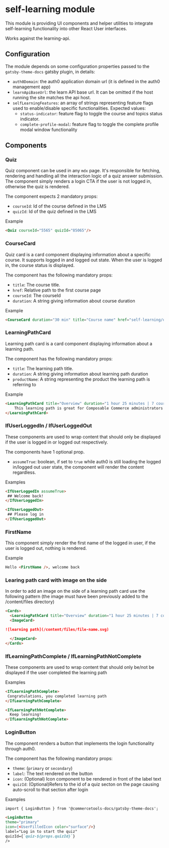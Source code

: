 # self-learning module

This module is providing UI components and helper utilities to integrate self-learning functionality
into other React User interfaces.

Works against the learning-api.

## Configuration

The module depends on some configuration properties passed to the `gatsby-theme-docs` gatsby plugin, in details:

- `auth0Domain`: the auth0 application domain url (it is defined in the auth0 management app)
- `learnApiBaseUrl`: the learn API base url. It can be omitted if the host running the site matches the api host.
- `selfLearningFeatures`: an array of strings representing feature flags used to enable/disable specific functionalities. Expected values:
  - `status-indicator`: feature flag to toggle the course and topics status indicator.
  - `complete-profile-modal`: feature flag to toggle the complete profile modal window functionality

## Components

### Quiz

Quiz component can be used in any `mdx` page. It's responsible for fetching, rendering and handling all the interaction logic of a quiz answer submission.
The component simply renders a login CTA if the user is not logged in, otherwise the quiz is rendered.

The component expects 2 mandatory props:

- `courseId`: Id of the course defined in the LMS
- `quizId`: Id of the quiz defined in the LMS

Example

```md title="you write:" secondaryTheme
<Quiz courseId="5565" quizId="85065"/>
```

### CourseCard

Quiz card is a card component displaying information about a specific course. It supports logged in and logged out state. When the user is logged in, the course status is displayed.

The component has the following mandatory props:

- `title`: The course title.
- `href`: Relative path to the first course page
- `courseId`: The courseId
- `duration`: A string giving information about course duration

Example

```md title="you write:" secondaryTheme
<CourseCard duration="30 min" title="Course name" href="self-learning/overview" courseId="66">Course description. Introduction to extensibility possibilities available in Composable Commerce.</CourseCard>
```

### LearningPathCard

Learning path card is a card component displaying information about a learning path.

The component has the following mandatory props:

- `title`: The learning path title.
- `duration`: A string giving information about learning path duration
- `productName`: A string representing the product the learning path is referring to

Example

```md title="you write:" secondaryTheme
<LearningPathCard title="Overview" duration="1 hour 25 minutes | 7 courses" productName="Composable Commerce">
    This learning path is great for Composable Commerce administrators who create/maintain e-commerce data points, primarily work with a user interface, and have some familiarity with APIs.
</LearningPathCard>
```

### IfUserLoggedIn / IfUserLoggedOut

These components are used to wrap content that should only be displayed if the user is logged in or logged out respectively.

The components have 1 optional prop.

- `assumeTrue`: boolean, if set to `true` while auth0 is still loading the logged in/logged out user state, the component will render the content regardless.

Examples

```md title="you write:" secondaryTheme
<IfUserLoggedIn assumeTrue>
 ## Welcome back!
</IfUserLoggedIn>
```

```md title="you write:" secondaryTheme
<IfUserLoggedOut>
 ## Please log in
</IfUserLoggedOut>
```

### FirstName

This component simply render the first name of the logged in user, if the user is logged out, nothing is rendered.

Example

```md title="you write:" secondaryTheme
Hello <FirstName />, welcome back
```

### Learing path card with image on the side

In order to add an image on the side of a learning path card use the following pattern (the image must have been previously added to the /content/files directory)

```md title="you write:" secondaryTheme
<Cards>
  <LearningPathCard title="Overview" duration="1 hour 25 minutes | 7 courses" productName="Composable Commerce"> Description here</LearningPathCard>
  <ImageCard>

![learning path](/content/files/file-name.svg)

  </ImageCard>
</Cards>
```

### IfLearningPathComplete / IfLearningPathNotComplete

These components are used to wrap content that should only be/not be displayed if the user completed the learning path

Examples

```md title="you write:" secondaryTheme
<IfLearningPathComplete>
 Congratulations, you completed learning path
</IfLearningPathComplete>
```

```md title="you write:" secondaryTheme
<IfLearningPathNotComplete>
  Keep learning!
</IfLearningPathNotComplete>
```

### LoginButton

The component renders a button that implements the login functionality through auth0.

The component has the following mandatory props:

- `theme`: (`primary` or `secondary`)
- `label`: The text rendered on the button
- `icon`: (Optional) Icon component to be rendered in front of the label text
- `quizId`: (Optional)Refers to the id of a quiz secton on the page causing auto-scroll to that section after login

Examples

```md title="you write:" secondaryTheme
import { LoginButton } from '@commercetools-docs/gatsby-theme-docs';

<LoginButton
theme="primary"
icon={<UserFilledIcon color="surface"/>}
label="Log in to start the quiz"
quizId={`quiz-${props.quizId}`}
/>
```
